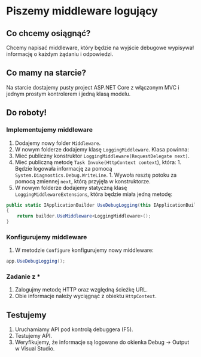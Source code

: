 # Piszemy middleware logujący

## Co chcemy osiągnąć?

Chcemy napisać middleware, który będzie na wyjście debugowe wypisywał informację o każdym żądaniu i odpowiedzi.


## Co mamy na starcie?

Na starcie dostajemy pusty project ASP.NET Core z włączonym MVC i jednym prostym kontrolerem i jedną klasą modelu.


## Do roboty!

### Implementujemy middleware

1. Dodajemy nowy folder `Middleware`.
1. W nowym folderze dodajemy klasę `LoggingMiddleware`. Klasa powinna:
  1. Mieć publiczny konstruktor `LoggingMiddleware(RequestDelegate next)`.
  1. Mieć publiczną metodę `Task Invoke(HttpContext context`), która:
    1. Będzie logowała informację za pomocą `System.Diagnostics.Debug.WriteLine`.
    1. Wywoła resztę potoku za pomocą zmiennej `next`, którą przyjęła w konstruktorze.
1. W nowym folderze dodajemy statyczną klasę `LoggingMiddlewareExtensions`, która będzie miała jedną metodę:

```csharp
public static IApplicationBuilder UseDebugLogging(this IApplicationBuilder builder)
{
    return builder.UseMiddleware<LoggingMiddleware>();
}
```


### Konfigurujemy middleware

1. W metodzie `Configure` konfigurujemy nowy middleware:

```csharp
app.UseDebugLogging();
```

### Zadanie z *

1. Zalogujmy metodę HTTP oraz względną ścieżkę URL.
1. Obie informacje należy wyciągnąć z obiektu `HttpContext`.


## Testujemy

1. Uruchamiamy API pod kontrolą debuggera (F5).
1. Testujemy API.
1. Weryfikujemy, że informacje są logowane do okienka Debug -> Output w Visual Studio.
